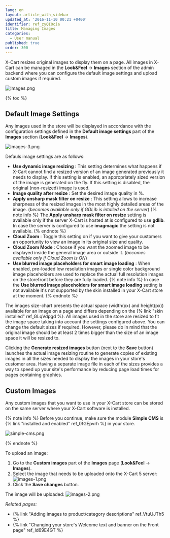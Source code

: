 ```yaml
---
lang: en
layout: article_with_sidebar
updated_at: '2016-11-10 00:21 +0400'
identifier: ref_zyQIOcia
title: Managing Images
categories:
  - User manual
published: true
order: 300
---
```


X-Cart resizes original images to display them on a page. All images in X-Cart can be managed in the **Look&Feel** -> **Images** section of the admin backend where you can configure the default image settings and upload custom images if required.

![images.png]({{site.baseurl}}/attachments/ref_zyQIOcia/images.png)

{% toc %}

## Default Image Settings

Any images used in the store will be displayed in accordance with the configuration settings defined in the **Default image settings** part of the **Images** section (**Look&Feel** -> **Images**).

![images-3.png]({{site.baseurl}}/attachments/ref_zyQIOcia/images-3.png)

Defauls image settings are as follows:

* **Use dynamic image resizing** : This setting determines what happens if X-Cart cannot find a resized version of an image generated previously it needs to display. If this setting is enabled, an appropriately sized version of the image is generated on the fly. If this setting is disabled, the original (non-resized) image is used.
* **Image quality after resize** : Set the desired image quality in %.
* **Apply unsharp mask filter on resize** : This setting allows to increase sharpness of the resized images in the most highly detailed areas of the image. (_becomes available only if GDLib is intalled on the server_)
  {% note info %}
  The **Apply unsharp mask filter on resize** setting is available only if the server X-Cart is hosted at is configured to use **gdlib**. In case the server is configured to use **imagmagic** the setting is not available.
  {% endnote %}
* **Cloud Zoom** : Toggle this setting on if you want to give your customers an opportunity to view an image in its original size and quality.
*  **Cloud Zoom Mode** : Choose if you want the zoomed image to be displayed inside the general image area or outside it. (_becomes available only if Cloud Zoom is ON_)
* **Use blurred image placeholders for smart image loading** : When enabled, pre-loaded low resolution images or single color background image placeholders are used to replace the actual full resolution images on the storefront before they are fully loaded.
  {% note info %}
  In case the **Use blurred image placeholders for smart image loading** setting is not available it's not supported by the skin installed in your X-Cart store at the moment.
  {% endnote %}

The images size-chart presents the actual space (width(px) and height(px)) available for an image on a page and differs depending on the {% link "skin installed" ref_GLqVdpgd %}. All images used in the store are resized to fit the image space taking into account the settings configured above. You can change the default sizes if required. However, please do in mind that the original image should be at least 2 times bigger than the size of an image space it will be resized to.

Clicking the **Generate resized images** button (next to the **Save** button) launches the actual image resizing routine to generate copies of existing images in all the sizes needed to display the images in your store's customer area. Having a separate image file in each of the sizes provides a way to speed up your site's performance by reducing page load times for pages containing graphics.


## Custom Images 

Any custom images that you want to use in your X-Cart store can be stored on the same server where your X-Cart software is installed. 

{% note info %}
Before you continue, make sure the module **Simple CMS** is {% link "installed and enabled" ref_0fGEpvrh %} in your store.

![simple-cms.png]({{site.baseurl}}/attachments/ref_zyQIOcia/simple-cms.png)

{% endnote %}

To upload an image:

1.  Go to the **Custom images** part of the **Images** page (**Look&Feel** -> **Images**).
2.  Select the image that needs to be uploaded onto the X-Cart 5 server:
    ![images-1.png]({{site.baseurl}}/attachments/ref_zyQIOcia/images-1.png)
3.  Click the **Save changes** button.
    
The image will be uploaded:
![images-2.png]({{site.baseurl}}/attachments/ref_zyQIOcia/images-2.png)


_Related pages:_

*   {% link "Adding images to product/category descriptions" ref_VtuUJTh5 %}
*   {% link "Changing your store's Welcome text and banner on the Front page" ref_Id69E4GT %}
